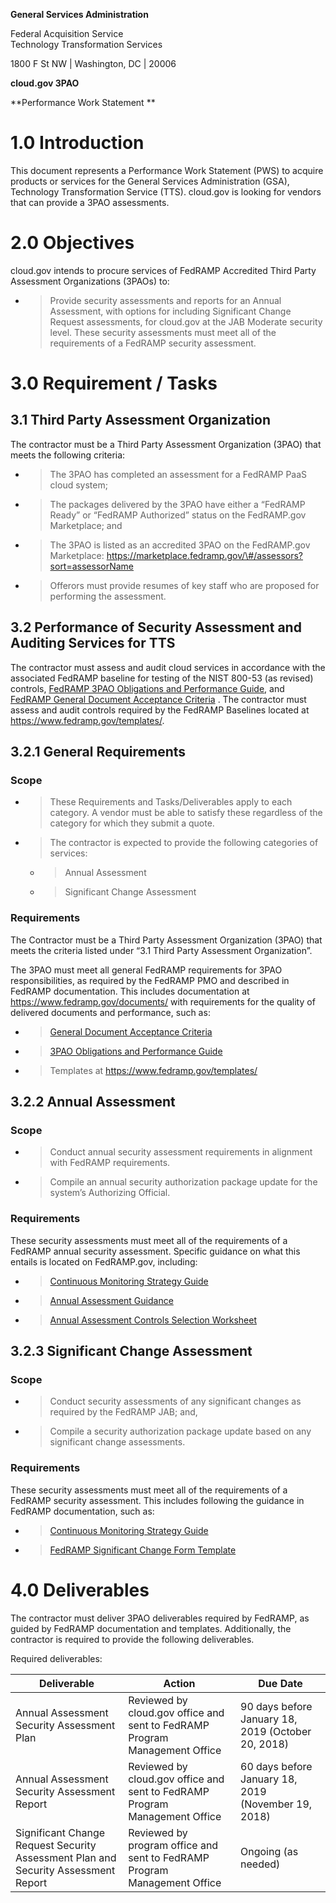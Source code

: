 **General Services Administration**

Federal Acquisition Service  
Technology Transformation Services

1800 F St NW | Washington, DC | 20006

**cloud.gov 3PAO**

**Performance Work Statement **

# **1.0 Introduction**

This document represents a Performance Work Statement (PWS) to acquire
products or services for the General Services Administration (GSA),
Technology Transformation Service (TTS). cloud.gov is looking for
vendors that can provide a 3PAO assessments.

# **2.0 Objectives**

cloud.gov intends to procure services of FedRAMP Accredited Third Party
Assessment Organizations (3PAOs) to:

  - > Provide security assessments and reports for an Annual Assessment,
    > with options for including Significant Change Request assessments,
    > for cloud.gov at the JAB Moderate security level. These security
    > assessments must meet all of the requirements of a FedRAMP
    > security assessment.

# **3.0 Requirement / Tasks**

##

## **3.1 Third Party Assessment Organization**

The contractor must be a Third Party Assessment Organization (3PAO) that
meets the following criteria:

  - > The 3PAO has completed an assessment for a FedRAMP PaaS cloud
    > system;

  - > The packages delivered by the 3PAO have either a “FedRAMP Ready”
    > or “FedRAMP Authorized” status on the FedRAMP.gov Marketplace; and

  - > The 3PAO is listed as an accredited 3PAO on the FedRAMP.gov
    > Marketplace:
    > [<span class="underline">https://marketplace.fedramp.gov/\#/assessors?sort=assessorName</span>](https://marketplace.fedramp.gov/#/assessors?sort=assessorName)

  - > Offerors must provide resumes of key staff who are proposed for
    > performing the
assessment.

##

## **3.2 Performance of Security Assessment and Auditing Services for TTS**

The contractor must assess and audit cloud services in accordance with
the associated FedRAMP baseline for testing of the NIST 800-53 (as
revised) controls, [<span class="underline">FedRAMP 3PAO Obligations and
Performance
Guide</span>](https://www.fedramp.gov/assets/resources/documents/3PAO_Obligations_and_Performance_Guide.pdf),
and [<span class="underline">FedRAMP General Document Acceptance
Criteria</span>](https://www.fedramp.gov/assets/resources/documents/FedRAMP_General_Document_Acceptance_Criteria.pdf)
. The contractor must assess and audit controls required by the FedRAMP
Baselines located at
[<span class="underline">https://www.fedramp.gov/templates/</span>](https://www.fedramp.gov/templates/).

## **3.2.1 General Requirements**

### **Scope**

  - > These Requirements and Tasks/Deliverables apply to each category.
    > A vendor must be able to satisfy these regardless of the category
    > for which they submit a quote.

  - > The contractor is expected to provide the following categories of
    > services:

      - > Annual Assessment

      - > Significant Change Assessment

### **Requirements**

The Contractor must be a Third Party Assessment Organization (3PAO) that
meets the criteria listed under “3.1 Third Party Assessment
Organization”.

The 3PAO must meet all general FedRAMP requirements for 3PAO
responsibilities, as required by the FedRAMP PMO and described in
FedRAMP documentation. This includes documentation at
[<span class="underline">https://www.fedramp.gov/documents/</span>](https://www.fedramp.gov/documents/)
with requirements for the quality of delivered documents and
performance, such as:

  - > [<span class="underline">General Document Acceptance
    > Criteria</span>](https://www.fedramp.gov/assets/resources/documents/FedRAMP_General_Document_Acceptance_Criteria.pdf)

  - > [<span class="underline">3PAO Obligations and Performance
    > Guide</span>](https://www.fedramp.gov/assets/resources/documents/3PAO_Obligations_and_Performance_Guide.pdf)

  - > Templates at
    > [<span class="underline">https://www.fedramp.gov/templates/</span>](https://www.fedramp.gov/templates/)

## **3.2.2 Annual Assessment**

### **Scope**

  - > Conduct annual security assessment requirements in alignment with
    > FedRAMP requirements.

  - > Compile an annual security authorization package update for the
    > system’s Authorizing Official.

### **Requirements**

These security assessments must meet all of the requirements of a
FedRAMP annual security assessment. Specific guidance on what this
entails is located on FedRAMP.gov, including:

  - > [<span class="underline">Continuous Monitoring Strategy
    > Guide</span>](https://www.fedramp.gov/assets/resources/documents/CSP_Continuous_Monitoring_Strategy_Guide.pdf)

  - > [<span class="underline">Annual Assessment
    > Guidance</span>](https://www.fedramp.gov/assets/resources/documents/CSP_Annual_Assessment_Guidance.pdf)

  - > [<span class="underline">Annual Assessment Controls Selection
    > Worksheet</span>](https://www.fedramp.gov/assets/resources/documents/CSP_Annual_Assessment_Controls_Selection_Worksheet.xlsx)

## **3.2.3 Significant Change Assessment**

### **Scope**

  - > Conduct security assessments of any significant changes as
    > required by the FedRAMP JAB; and,

  - > Compile a security authorization package update based on any
    > significant change assessments.

### **Requirements**

These security assessments must meet all of the requirements of a
FedRAMP security assessment. This includes following the guidance in
FedRAMP documentation, such as:

  - > [<span class="underline">Continuous Monitoring Strategy
    > Guide</span>](https://www.fedramp.gov/assets/resources/documents/CSP_Continuous_Monitoring_Strategy_Guide.pdf)

  - > [<span class="underline">FedRAMP Significant Change Form
    > Template</span>](https://www.fedramp.gov/assets/resources/templates/FedRAMP-Significant-Change-Form-Template.pdf)

# **4.0 Deliverables**

The contractor must deliver 3PAO deliverables required by FedRAMP, as
guided by FedRAMP documentation and templates. Additionally, the
contractor is required to provide the following deliverables.

Required
deliverables:

| Deliverable                                                                        | Action                                                                     | Due Date                                            |
| ---------------------------------------------------------------------------------- | -------------------------------------------------------------------------- | --------------------------------------------------- |
| Annual Assessment Security Assessment Plan                                         | Reviewed by cloud.gov office and sent to FedRAMP Program Management Office | 90 days before January 18, 2019 (October 20, 2018)  |
| Annual Assessment Security Assessment Report                                       | Reviewed by cloud.gov office and sent to FedRAMP Program Management Office | 60 days before January 18, 2019 (November 19, 2018) |
| Significant Change Request Security Assessment Plan and Security Assessment Report | Reviewed by program office and sent to FedRAMP Program Management Office   | Ongoing (as needed)                                 |
